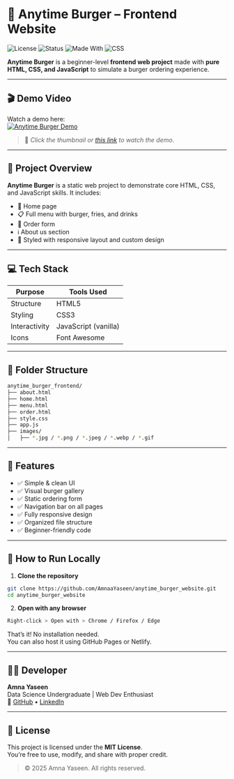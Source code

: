 # 🍔 Anytime Burger – Frontend Website

![License](https://img.shields.io/badge/License-MIT-brightgreen.svg)
![Status](https://img.shields.io/badge/Project-Frontend--Only-blue)
![Made With](https://img.shields.io/badge/Made%20with-HTML%2C%20CSS%2C%20JS-orange)
![CSS](https://img.shields.io/badge/Style-CSS-blueviolet)

**Anytime Burger** is a beginner-level **frontend web project** made with **pure HTML, CSS, and JavaScript** to simulate a burger ordering experience.

---

## 🎬 Demo Video

Watch a demo here:  
[![Anytime Burger Demo](https://img.youtube.com/vi/5DY26ZzmUrM/0.jpg)](https://youtu.be/5DY26ZzmUrM)

> 📌 *Click the thumbnail or [this link](https://youtu.be/5DY26ZzmUrM) to watch the demo.*

---

## 🧠 Project Overview

**Anytime Burger** is a static web project to demonstrate core HTML, CSS, and JavaScript skills. It includes:

- 🍔 Home page  
- 📋 Full menu with burger, fries, and drinks  
- 🛒 Order form  
- ℹ️ About us section  
- 💬 Styled with responsive layout and custom design  

---

## 💻 Tech Stack

| Purpose        | Tools Used         |
|----------------|--------------------|
| Structure      | HTML5              |
| Styling        | CSS3               |
| Interactivity  | JavaScript (vanilla) |
| Icons          | Font Awesome       |

---

## 📁 Folder Structure

```bash
anytime_burger_frontend/
├── about.html
├── home.html
├── menu.html
├── order.html
├── style.css
├── app.js
├── images/
│   ├── *.jpg / *.png / *.jpeg / *.webp / *.gif
```

---

## 🧾 Features

- ✅ Simple & clean UI
- ✅ Visual burger gallery
- ✅ Static ordering form
- ✅ Navigation bar on all pages
- ✅ Fully responsive design
- ✅ Organized file structure
- ✅ Beginner-friendly code

---

## 🚀 How to Run Locally

1. **Clone the repository**

```bash
git clone https://github.com/AmnaaYaseen/anytime_burger_website.git
cd anytime_burger_website
```

2. **Open with any browser**

```bash
Right-click > Open with > Chrome / Firefox / Edge
```

That’s it! No installation needed.  
You can also host it using GitHub Pages or Netlify.

---

## 👩‍💻 Developer

**Amna Yaseen**  
Data Science Undergraduate | Web Dev Enthusiast  
🔗 [GitHub](https://github.com/AmnaaYaseen) • [LinkedIn](https://www.linkedin.com/in/amnaa-yaseen)

---

## 📄 License

This project is licensed under the **MIT License**.  
You’re free to use, modify, and share with proper credit.

> © 2025 Amna Yaseen. All rights reserved.